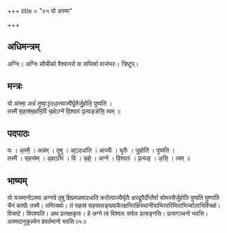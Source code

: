 +++
title = "०५ यो अस्मा"

+++
## अधिमन्त्रम्
अग्निः। अग्निः सौचीको वैश्वानरो वा सप्तिर्वा वाजंभरः। त्रिष्टुप्।

## मन्त्रः
यो अ॑स्मा॒ अन्नं॑ तृ॒ष्वा॒३॒॑दधा॒त्याज्यै॑र्घृ॒तैर्जु॒होति॒ पुष्य॑ति ।  
तस्मै॑ स॒हस्र॑म॒क्षभि॒र्वि च॒क्षेऽग्ने॑ वि॒श्वतः॑ प्र॒त्यङ्ङ॑सि॒ त्वम् ॥

## पदपाठः
यः । अ॒स्मै॒ । अन्न॑म् । तृ॒षु । आ॒ऽदधा॑ति । आज्यैः॑ । घृ॒तैः । जु॒होति॑ । पुष्य॑ति ।  
तस्मै॑ । स॒हस्र॑म् । अ॒क्षऽभिः॑ । वि । च॒क्षे॒ । अग्ने॑ । वि॒श्वतः॑ । प्र॒त्यङ् । अ॒सि॒ । त्वम् ॥

## भाष्यम्
यो यजमानोऽस्मा अग्नये तृषु क्षिप्रमन्नमादधाति करोत्याज्यैर्घृतैः क्षरद्रूपैर्दीप्तैर्वा सोमरसैर्जुहोति पुष्यति पुष्णाति चैनं काष्ठैः तस्मै। तमित्यर्थः। तं सहस्रं सहस्रसङ्ख्याकैरक्षभिरक्षिस्थानीयाभिरपरिमिताभिर्ज्वालाभिर्विचक्षे। विचष्टे। विपश्यति। अथ प्रत्यक्षकृतः। हे अग्ने त्वं विश्वतः सर्वतः प्रत्यङ्गसि। प्रत्यगञ्चनो भवसि। अस्मदानुकूल्येन प्रवर्तमानो भवसि॥५॥